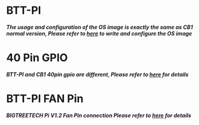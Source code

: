 # BTT-PI
***The usage and configuration of the OS image is exactly the same as CB1 normal version, Please refer to [here](https://github.com/bigtreetech/cb1) to write and configure the OS image***

# 40 Pin GPIO
***BTT-PI and CB1 40pin gpio are different, Please refer to [here](https://github.com/bigtreetech/CB1#40-pin-gpio) for details***

# BTT-PI FAN Pin 

***BIGTREETECH Pi V1.2 Fan Pin connection
Please refer to [here](https://github.com/bigtreetech/BTT-Pi/blob/master/BIGTREETECH%20Pi%20V1.2%20-%20Board%20Fan%20Pin%20Configuration) for details***
